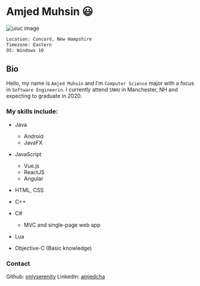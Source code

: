 # Amjed Muhsin :smiley:

![uiuc image](https://www.insidehighered.com/sites/default/server_files/styles/large-copy/public/media/snhu-online-degree-cost-768x509.jpg?itok=59O59oBU)

``` bash
Location: Concord, New Hampshire
Timezone: Eastern
OS: Windows 10
```

## Bio

Hello, my name is `Amjed Muhsin` and I'm `Computer Science` major with a focus in `Software Engineerin`. I currently attend `SNHU` in Manchester, NH and expecting to graduate in 2020. 

### My skills include:
* Java
  * Android
  * JavaFX
  
* JavaScript
  * Vue.js
  * ReactJS
  * Angular
  
* HTML, CSS

* C++

* C#
  * MVC and single-page web app
* Lua

* Objective-C (Basic knowledge)

### Contact
Github: [onlyserenity](https://github.com/onlyserenity)
Linkedin: [amjedcha](https://www.linkedin.com/in/amjedcha/)
